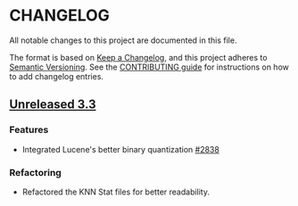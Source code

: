 
# CHANGELOG
All notable changes to this project are documented in this file.

The format is based on [Keep a Changelog](https://keepachangelog.com/en/1.0.0/), and this project adheres to [Semantic Versioning](https://semver.org/spec/v2.0.0.html). See the [CONTRIBUTING guide](./CONTRIBUTING.md#Changelog) for instructions on how to add changelog entries.

## [Unreleased 3.3](https://github.com/opensearch-project/k-NN/compare/main...HEAD)

### Features
* Integrated Lucene's better binary quantization [#2838](https://github.com/opensearch-project/k-NN/pull/2838)

### Refactoring
* Refactored the KNN Stat files for better readability.